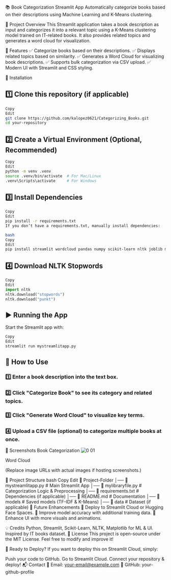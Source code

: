📚 Book Categorization Streamlit App
Automatically categorize books based on their descriptions using Machine Learning and K-Means clustering.

🚀 Project Overview
This Streamlit application takes a book description as input and categorizes it into a relevant topic using a K-Means clustering model trained on IT-related books. It also provides related topics and generates a word cloud for visualization.

📂 Features
✅ Categorize books based on their descriptions.
✅ Displays related topics based on similarity.
✅ Generates a Word Cloud for visualizing book descriptions.
✅ Supports bulk categorization via CSV upload.
✅ Modern UI with Streamlit and CSS styling.

🔧 Installation
## **1️⃣ Clone this repository (if applicable)**
```bash
Copy
Edit
git clone https://github.com/kalopez0621/Categorizing_Books.git
cd your-repository
```
## **2️⃣ Create a Virtual Environment (Optional, Recommended)**
```bash
Copy
Edit
python -m venv .venv
source .venv/bin/activate  # For Mac/Linux
.venv\Scripts\activate     # For Windows
```
## **3️⃣ Install Dependencies**
```bash
Copy
Edit
pip install -r requirements.txt
If you don’t have a requirements.txt, manually install dependencies:

bash
Copy
Edit
pip install streamlit wordcloud pandas numpy scikit-learn nltk joblib matplotlib
```
## **4️⃣ Download NLTK Stopwords**
```python
Copy
Edit
import nltk
nltk.download("stopwords")
nltk.download("punkt")
```
## **▶️ Running the App**
Start the Streamlit app with:

```bash
Copy
Edit
streamlit run mystreamlitapp.py
```
## 📌 How to Use
### 1️⃣ Enter a book description into the text box.
### 2️⃣ Click "Categorize Book" to see its category and related topics.
### 3️⃣ Click "Generate Word Cloud" to visualize key terms.
### 4️⃣ Upload a CSV file (optional) to categorize multiple books at once.

📸 Screenshots
Book Categorization	
![0 01](https://github.com/user-attachments/assets/587e8b29-2dca-4a9f-9492-095cab15ddb2)

Word Cloud
	
(Replace image URLs with actual images if hosting screenshots.)

📜 Project Structure
bash
Copy
Edit
📂 Project-Folder
│── 📄 mystreamlitapp.py        # Main Streamlit App
│── 📄 mylibraryfile.py         # Categorization Logic & Preprocessing
│── 📄 requirements.txt         # Dependencies (if applicable)
│── 📄 README.md                # Documentation
│── 📂 models                   # Saved models (TF-IDF & K-Means)
│── 📂 data                     # Dataset (if applicable)
📌 Future Enhancements
🔹 Deploy to Streamlit Cloud or Hugging Face Spaces.
🔹 Improve model accuracy with additional training data.
🔹 Enhance UI with more visuals and animations.

💡 Credits
Python, Streamlit, Scikit-Learn, NLTK, Matplotlib for ML & UI.
Inspired by IT books dataset.
📜 License
This project is open-source under the MIT License. Feel free to modify and improve it!

🎯 Ready to Deploy?
If you want to deploy this on Streamlit Cloud, simply:

Push your code to GitHub.
Go to Streamlit Cloud.
Connect your repository & deploy!
📬 Contact
📧 Email: your-email@example.com
🔗 GitHub: your-github-profile

